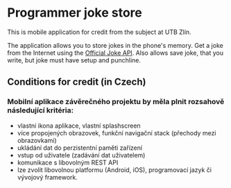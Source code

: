# Programmer joke store 
This is mobile application for credit from the subject at UTB Zlín.

The application allows you to store jokes in the phone's memory. Get a joke from the Internet using the [Official Joke API](https://github.com/15Dkatz/official_joke_api). Also allows save joke, that you write, but joke must have setup and punchline.

## Conditions for credit (in Czech) 
### Mobilní aplikace závěrečného projektu by měla plnit rozsahově následující kritéria:
* vlastní ikona aplikace, vlastní splashscreen
* více propojených obrazovek, funkční navigační stack (přechody mezi obrazovkami)
* ukládání dat do perzistentní paměti zařízení
* vstup od uživatele (zadávání dat uživatelem)
* komunikace s libovolným REST API
* lze zvolit libovolnou platformu (Android, iOS), programovací jazyk či vývojový framework.
